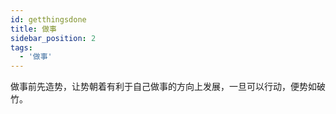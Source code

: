 ```yaml
---
id: getthingsdone
title: 做事
sidebar_position: 2
tags:
  - '做事'
---
```


做事前先造势，让势朝着有利于自己做事的方向上发展，一旦可以行动，便势如破竹。
